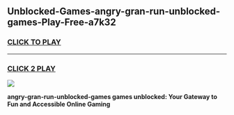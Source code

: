 
## Unblocked-Games-angry-gran-run-unblocked-games-Play-Free-a7k32
<h3>
<a href="https://premium76.site?title=angry-gran-run-unblocked-games&ref=18A1">CLICK TO PLAY</a></h3>
<hr>

<h3>
<a href="https://premium76.site?title=angry-gran-run-unblocked-games&ref=18A1">CLICK 2 PLAY</a>
  
</h3>

<a href="https://premium76.site?title=angry-gran-run-unblocked-games&ref=18A1"><img src="https://clearcache.store/games.png"></a>


**angry-gran-run-unblocked-games games unblocked: Your Gateway to Fun and Accessible Online Gaming**
